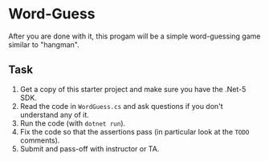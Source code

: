 # Word-Guess

After you are done with it, this progam will be a simple word-guessing game similar to "hangman".

## Task
1. Get a copy of this starter project and make sure you have the .Net-5 SDK.
2. Read the code in `WordGuess.cs` and ask questions if you don't understand any of it.
3. Run the code (with `dotnet run`).
4. Fix the code so that the assertions pass (in particular look at the `TODO` comments).
5. Submit and pass-off with instructor or TA.
